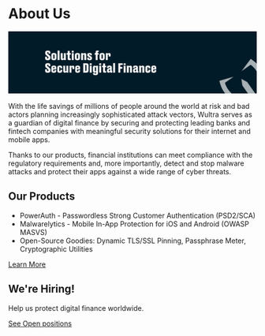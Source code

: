 # About Us

![Wultra](https://github.com/wultra/.github/blob/main/profile/cover.png?raw=true)

With the life savings of millions of people around the world at risk and bad actors planning increasingly sophisticated attack vectors, Wultra serves as a guardian of digital finance by securing and protecting leading banks and fintech companies with meaningful security solutions for their internet and mobile apps.

Thanks to our products, financial institutions can meet compliance with the regulatory requirements and, more importantly, detect and stop malware attacks and protect their apps against a wide range of cyber threats.

## Our Products

- PowerAuth - Passwordless Strong Customer Authentication (PSD2/SCA)
- Malwarelytics - Mobile In-App Protection for iOS and Android (OWASP MASVS)
- Open-Source Goodies: Dynamic TLS/SSL Pinning, Passphrase Meter, Cryptographic Utilities

[Learn More](https://www.wultra.com/?utm_source=github&utm_medium=profile_readme&utm_campaign=github_intro)

## We're Hiring!

Help us protect digital finance worldwide.

[See Open positions](https://www.wultra.com/careers?utm_source=github&utm_medium=profile_readme&utm_campaign=github_intro)
